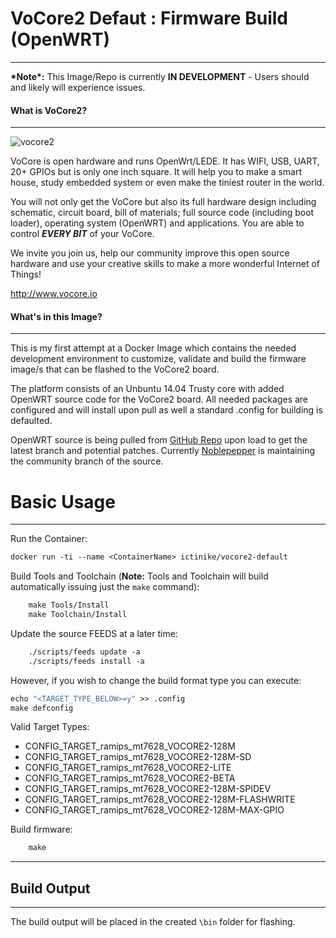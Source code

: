 # VoCore2 Defaut : Firmware Build (OpenWRT) #
---

**\*Note\*:**
This Image/Repo is currently **IN DEVELOPMENT** - Users should and likely will experience issues.

#### What is VoCore2? ####
---
![vocore2](http://vocore.io/img/split1.png)

VoCore is open hardware and runs OpenWrt/LEDE. It has WIFI, USB, UART, 20+ GPIOs but is only one inch square. It will help you to make a smart house, study embedded system or even make the tiniest router in the world.

You will not only get the VoCore but also its full hardware design including schematic, circuit board, bill of materials; full source code (including boot loader), operating system (OpenWRT) and applications. You are able to control ***EVERY BIT*** of your VoCore.

We invite you join us, help our community improve this open source hardware and use your creative skills to make a more wonderful Internet of Things!

http://www.vocore.io

#### What's in this Image? ####
---
This is my first attempt at a Docker Image which contains the needed development environment to customize, validate and build the firmware image/s that can be flashed to the VoCore2 board.  

The platform consists of an Unbuntu 14.04 Trusty core with added OpenWRT source code for the VoCore2 board.  All needed packages are configured and will install upon pull as well a standard .config for building is defaulted.

OpenWRT source is being pulled from [GitHub Repo](https://github.com/noblepepper/openwrt-chaoscalmer) upon load to get the latest branch and potential patches. Currently [Noblepepper](https://github.com/noblepepper) is maintaining the community branch of the source.

# Basic Usage #
---
Run the Container:
```dockerfile
docker run -ti --name <ContainerName> ictinike/vocore2-default
```
Build Tools and Toolchain (**Note:** Tools and Toolchain will build automatically issuing just the `make` command):

```dockerfile
    make Tools/Install
    make Toolchain/Install
```

Update the source FEEDS at a later time:
```dockerfile
    ./scripts/feeds update -a
    ./scripts/feeds install -a
```

However, if you wish to change the build format type you can execute:

```dockerfile
echo "<TARGET_TYPE_BELOW>=y" >> .config
make defconfig
```

Valid Target Types:
* CONFIG_TARGET_ramips_mt7628_VOCORE2-128M
* CONFIG_TARGET_ramips_mt7628_VOCORE2-128M-SD
* CONFIG_TARGET_ramips_mt7628_VOCORE2-LITE
* CONFIG_TARGET_ramips_mt7628_VOCORE2-BETA
* CONFIG_TARGET_ramips_mt7628_VOCORE2-128M-SPIDEV
* CONFIG_TARGET_ramips_mt7628_VOCORE2-128M-FLASHWRITE
* CONFIG_TARGET_ramips_mt7628_VOCORE2-128M-MAX-GPIO

Build firmware:
```dockerfile
    make
```
----

## Build Output ##
---
The build output will be placed in the created `\bin` folder for flashing.
